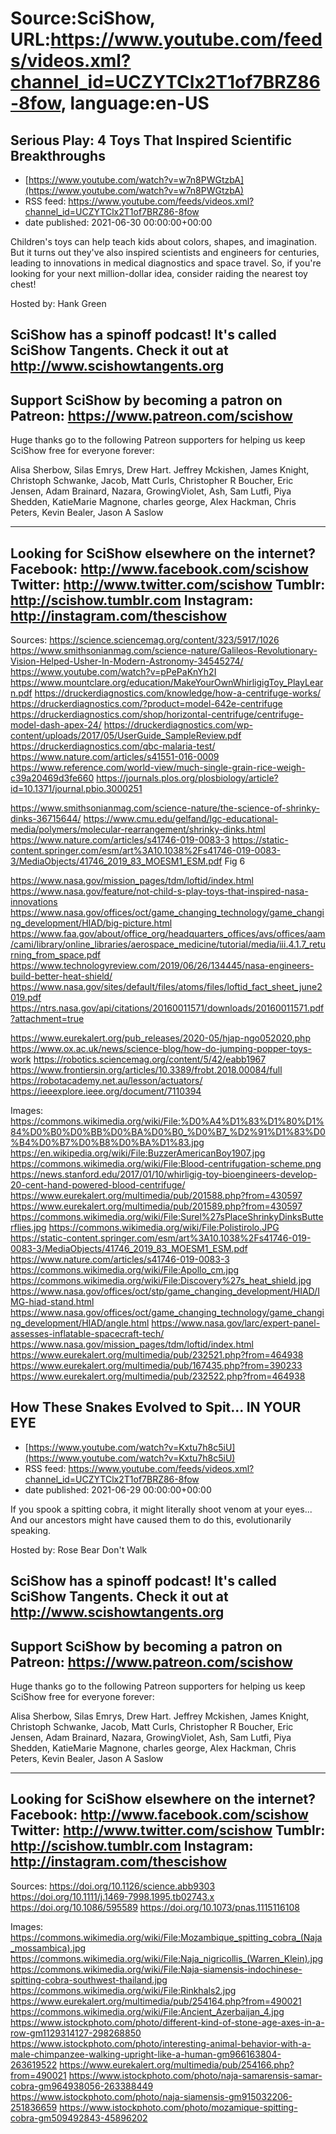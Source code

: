 # Source:SciShow, URL:https://www.youtube.com/feeds/videos.xml?channel_id=UCZYTClx2T1of7BRZ86-8fow, language:en-US

## Serious Play: 4 Toys That Inspired Scientific Breakthroughs
 - [https://www.youtube.com/watch?v=w7n8PWGtzbA](https://www.youtube.com/watch?v=w7n8PWGtzbA)
 - RSS feed: https://www.youtube.com/feeds/videos.xml?channel_id=UCZYTClx2T1of7BRZ86-8fow
 - date published: 2021-06-30 00:00:00+00:00

Children's toys can help teach kids about colors, shapes, and imagination. But it turns out they've also inspired scientists and engineers for centuries, leading to innovations in medical diagnostics and space travel. So, if you're looking for your next million-dollar idea, consider raiding the nearest toy chest!

Hosted by: Hank Green

SciShow has a spinoff podcast! It's called SciShow Tangents. Check it out at http://www.scishowtangents.org
----------
Support SciShow by becoming a patron on Patreon: https://www.patreon.com/scishow
----------
Huge thanks go to the following Patreon supporters for helping us keep SciShow free for everyone forever:

Alisa Sherbow, Silas Emrys, Drew Hart. Jeffrey Mckishen, James Knight, Christoph Schwanke, Jacob, Matt Curls, Christopher R Boucher, Eric Jensen, Adam Brainard, Nazara, GrowingViolet, Ash, Sam Lutfi, Piya Shedden, KatieMarie Magnone, charles george, Alex Hackman, Chris Peters, Kevin Bealer, Jason A Saslow

----------
Looking for SciShow elsewhere on the internet?
Facebook: http://www.facebook.com/scishow
Twitter: http://www.twitter.com/scishow
Tumblr: http://scishow.tumblr.com
Instagram: http://instagram.com/thescishow
----------
Sources:
https://science.sciencemag.org/content/323/5917/1026
https://www.smithsonianmag.com/science-nature/Galileos-Revolutionary-Vision-Helped-Usher-In-Modern-Astronomy-34545274/
https://www.youtube.com/watch?v=pPePaKnYh2I
https://www.mountclare.org/education/MakeYourOwnWhirligigToy_PlayLearn.pdf
https://druckerdiagnostics.com/knowledge/how-a-centrifuge-works/
https://druckerdiagnostics.com/?product=model-642e-centrifuge
https://druckerdiagnostics.com/shop/horizontal-centrifuge/centrifuge-model-dash-apex-24/
https://druckerdiagnostics.com/wp-content/uploads/2017/05/UserGuide_SampleReview.pdf
https://druckerdiagnostics.com/qbc-malaria-test/
https://www.nature.com/articles/s41551-016-0009
https://www.reference.com/world-view/much-single-grain-rice-weigh-c39a20469d3fe660
https://journals.plos.org/plosbiology/article?id=10.1371/journal.pbio.3000251

https://www.smithsonianmag.com/science-nature/the-science-of-shrinky-dinks-36715644/
https://www.cmu.edu/gelfand/lgc-educational-media/polymers/molecular-rearrangement/shrinky-dinks.html
https://www.nature.com/articles/s41746-019-0083-3
https://static-content.springer.com/esm/art%3A10.1038%2Fs41746-019-0083-3/MediaObjects/41746_2019_83_MOESM1_ESM.pdf Fig 6

https://www.nasa.gov/mission_pages/tdm/loftid/index.html
https://www.nasa.gov/feature/not-child-s-play-toys-that-inspired-nasa-innovations
https://www.nasa.gov/offices/oct/game_changing_technology/game_changing_development/HIAD/big-picture.html
https://www.faa.gov/about/office_org/headquarters_offices/avs/offices/aam/cami/library/online_libraries/aerospace_medicine/tutorial/media/iii.4.1.7_returning_from_space.pdf
https://www.technologyreview.com/2019/06/26/134445/nasa-engineers-build-better-heat-shield/
https://www.nasa.gov/sites/default/files/atoms/files/loftid_fact_sheet_june2019.pdf
https://ntrs.nasa.gov/api/citations/20160011571/downloads/20160011571.pdf?attachment=true

https://www.eurekalert.org/pub_releases/2020-05/hjap-ngo052020.php
https://www.ox.ac.uk/news/science-blog/how-do-jumping-popper-toys-work
https://robotics.sciencemag.org/content/5/42/eabb1967
https://www.frontiersin.org/articles/10.3389/frobt.2018.00084/full
https://robotacademy.net.au/lesson/actuators/
https://ieeexplore.ieee.org/document/7110394

Images:
https://commons.wikimedia.org/wiki/File:%D0%A4%D1%83%D1%80%D1%84%D0%B0%D0%BB%D0%BA%D0%B0_%D0%B7_%D2%91%D1%83%D0%B4%D0%B7%D0%B8%D0%BA%D1%83.jpg
https://en.wikipedia.org/wiki/File:BuzzerAmericanBoy1907.jpg
https://commons.wikimedia.org/wiki/File:Blood-centrifugation-scheme.png
https://news.stanford.edu/2017/01/10/whirligig-toy-bioengineers-develop-20-cent-hand-powered-blood-centrifuge/
https://www.eurekalert.org/multimedia/pub/201588.php?from=430597
https://www.eurekalert.org/multimedia/pub/201589.php?from=430597
https://commons.wikimedia.org/wiki/File:Surel%27sPlaceShrinkyDinksButterflies.jpg
https://commons.wikimedia.org/wiki/File:Polistirolo.JPG
https://static-content.springer.com/esm/art%3A10.1038%2Fs41746-019-0083-3/MediaObjects/41746_2019_83_MOESM1_ESM.pdf
https://www.nature.com/articles/s41746-019-0083-3
https://commons.wikimedia.org/wiki/File:Apollo_cm.jpg
https://commons.wikimedia.org/wiki/File:Discovery%27s_heat_shield.jpg
https://www.nasa.gov/offices/oct/stp/game_changing_development/HIAD/IMG-hiad-stand.html
https://www.nasa.gov/offices/oct/game_changing_technology/game_changing_development/HIAD/angle.html
https://www.nasa.gov/larc/expert-panel-assesses-inflatable-spacecraft-tech/
https://www.nasa.gov/mission_pages/tdm/loftid/index.html
https://www.eurekalert.org/multimedia/pub/232521.php?from=464938
https://www.eurekalert.org/multimedia/pub/167435.php?from=390233
https://www.eurekalert.org/multimedia/pub/232522.php?from=464938

## How These Snakes Evolved to Spit… IN YOUR EYE
 - [https://www.youtube.com/watch?v=Kxtu7h8c5iU](https://www.youtube.com/watch?v=Kxtu7h8c5iU)
 - RSS feed: https://www.youtube.com/feeds/videos.xml?channel_id=UCZYTClx2T1of7BRZ86-8fow
 - date published: 2021-06-29 00:00:00+00:00

If you spook a spitting cobra, it might literally shoot venom at your eyes... And our ancestors might have caused them to do this, evolutionarily speaking.

Hosted by: Rose Bear Don't Walk

SciShow has a spinoff podcast! It's called SciShow Tangents. Check it out at http://www.scishowtangents.org
----------
Support SciShow by becoming a patron on Patreon: https://www.patreon.com/scishow
----------
Huge thanks go to the following Patreon supporters for helping us keep SciShow free for everyone forever:

Alisa Sherbow, Silas Emrys, Drew Hart. Jeffrey Mckishen, James Knight, Christoph Schwanke, Jacob, Matt Curls, Christopher R Boucher, Eric Jensen, Adam Brainard, Nazara, GrowingViolet, Ash, Sam Lutfi, Piya Shedden, KatieMarie Magnone, charles george, Alex Hackman, Chris Peters, Kevin Bealer, Jason A Saslow

----------
Looking for SciShow elsewhere on the internet?
Facebook: http://www.facebook.com/scishow
Twitter: http://www.twitter.com/scishow
Tumblr: http://scishow.tumblr.com
Instagram: http://instagram.com/thescishow
----------
Sources:
https://doi.org/10.1126/science.abb9303
https://doi.org/10.1111/j.1469-7998.1995.tb02743.x
https://doi.org/10.1086/595589
https://doi.org/10.1073/pnas.1115116108 

Images:
https://commons.wikimedia.org/wiki/File:Mozambique_spitting_cobra_(Naja_mossambica).jpg
https://commons.wikimedia.org/wiki/File:Naja_nigricollis_(Warren_Klein).jpg
https://commons.wikimedia.org/wiki/File:Naja-siamensis-indochinese-spitting-cobra-southwest-thailand.jpg
https://commons.wikimedia.org/wiki/File:Rinkhals2.jpg
https://www.eurekalert.org/multimedia/pub/254164.php?from=490021
https://commons.wikimedia.org/wiki/File:Ancient_Azerbaijan_4.jpg
https://www.istockphoto.com/photo/different-kind-of-stone-age-axes-in-a-row-gm1129314127-298268850
https://www.istockphoto.com/photo/interesting-animal-behavior-with-a-male-chimpanzee-walking-upright-like-a-human-gm966163804-263619522
https://www.eurekalert.org/multimedia/pub/254166.php?from=490021
https://www.istockphoto.com/photo/naja-samarensis-samar-cobra-gm964938056-263388449
https://www.istockphoto.com/photo/naja-siamensis-gm915032206-251836659
https://www.istockphoto.com/photo/mozamique-spitting-cobra-gm509492843-45896202

